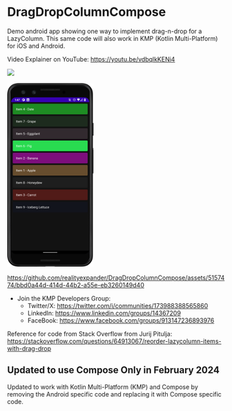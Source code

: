 # DragDropColumnCompose
Demo android app showing one way to implement drag-n-drop for a LazyColumn.
This same code will also work in KMP (Kotlin Multi-Platform) for iOS and Android.

Video Explainer on YouTube: https://youtu.be/vdbqlkKENi4

[<img src="https://github.com/realityexpander/DragDropColumnCompose/assets/5157474/40612935-110b-4f78-a59c-3a2734f6b07d" width="450">](https://youtu.be/vdbqlkKENi4)

[<img src="Screenshot_20240209_134747.png" width="200"/>](Screenshot_20240209_134747.png)

https://github.com/realityexpander/DragDropColumnCompose/assets/5157474/bbd0a44d-414d-44b2-a55e-eb3260149d40

- Join the KMP Developers Group:
    - Twitter/X: https://twitter.com/i/communities/173988388565860
    - LinkedIn: https://www.linkedin.com/groups/14367209
    - FaceBook: https://www.facebook.com/groups/913147236893976

Reference for code from Stack Overflow from Jurij Pitulja:
https://stackoverflow.com/questions/64913067/reorder-lazycolumn-items-with-drag-drop

## Updated to use Compose Only in February 2024
Updated to work with Kotlin Multi-Platform (KMP) and Compose by removing the Android specific code 
and replacing it with Compose specific code.
